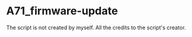 # A71_firmware-update

The script is not created by myself. All the credits to the script's creator.
